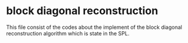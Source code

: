 # block diagonal reconstruction

This file consist of the codes about the implement of the block diagonal reconstruction algorithm
which is state in the SPL.
